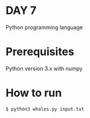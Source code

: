 # DAY 7

Python programming language

# Prerequisites

Python version 3.x with numpy

# How to run

```bash
$ python3 whales.py input.txt
```
